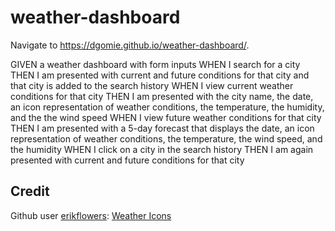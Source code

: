 # weather-dashboard

Navigate to https://dgomie.github.io/weather-dashboard/. 

GIVEN a weather dashboard with form inputs
WHEN I search for a city
THEN I am presented with current and future conditions for that city and that city is added to the search history
WHEN I view current weather conditions for that city
THEN I am presented with the city name, the date, an icon representation of weather conditions, the temperature, the humidity, and the the wind speed
WHEN I view future weather conditions for that city
THEN I am presented with a 5-day forecast that displays the date, an icon representation of weather conditions, the temperature, the wind speed, and the humidity
WHEN I click on a city in the search history
THEN I am again presented with current and future conditions for that city

## Credit
Github user [erikflowers](https://github.com/erikflowers): [Weather Icons](https://github.com/erikflowers/weather-icons?tab=readme-ov-file)

